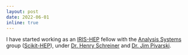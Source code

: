 ```yaml
---
layout: post
date: 2022-06-01
inline: true
---
```


I have started working as an [IRIS-HEP](https://iris-hep.org/) fellow with the [Analysis Systems](https://iris-hep.org/as.html) group ([Scikit-HEP](https://scikit-hep.org/)), under [Dr. Henry Schreiner](https://iscinumpy.gitlab.io/page/about/) and [Dr. Jim Pivarski](https://github.com/jpivarski).
